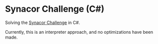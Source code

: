 # Synacor Challenge (C#)

Solving the [Synacor Challenge][synacor-challenge] in C#.

[synacor-challenge]: https://challenge.synacor.com/

Currently, this is an interpreter approach, and no optimizations have been made.

